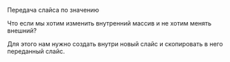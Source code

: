 Передача слайса по значению

Что если мы хотим изменить внутренний массив и не хотим менять внешний?

Для этого нам нужно создать внутри новый слайс и скопировать в него переданный слайс.